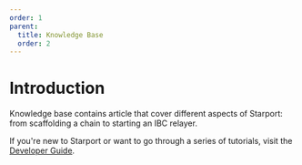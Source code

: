 ```yaml
---
order: 1
parent:
  title: Knowledge Base
  order: 2
---
```


# Introduction

Knowledge base contains article that cover different aspects of Starport: from scaffolding a chain to starting an IBC relayer.

If you're new to Starport or want to go through a series of tutorials, visit the [Developer Guide](/guide/).

